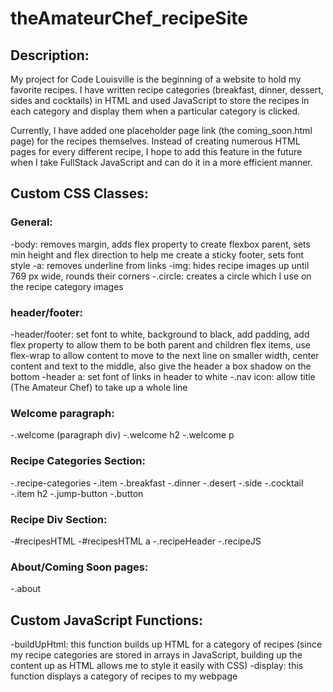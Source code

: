 # theAmateurChef_recipeSite


## Description: 
My project for Code Louisville is the beginning of a website to hold my favorite recipes. I have written recipe categories (breakfast, dinner, dessert, sides and cocktails) in HTML and used JavaScript to store the recipes in each category and display them when a particular category is clicked. 

Currently, I have added one placeholder page link (the coming_soon.html page) for the recipes themselves. Instead of creating numerous HTML pages for every different recipe, I hope to add this feature in the future when I take FullStack JavaScript and can do it in a more efficient manner.

## Custom CSS Classes: 
### General: 
-body: removes margin, adds flex property to create flexbox parent, sets min height and flex direction to help me create a sticky footer, sets font style
-a: removes underline from links
-img: hides recipe images up until 769 px wide, rounds their corners
-.circle: creates a circle which I use on the recipe category images

### header/footer: 
-header/footer: set font to white, background to black, add padding, add flex property to allow them to be both parent and children flex items, use flex-wrap to allow content to move to the next line on smaller width, center content and text to the middle, also give the header a box shadow on the bottom
-header a: set font of links in header to white
-.nav icon: allow title (The Amateur Chef) to take up a whole line

### Welcome paragraph: 
-.welcome (paragraph div)
-.welcome h2
-.welcome p

### Recipe Categories Section: 
-.recipe-categories
-.item 
-.breakfast
-.dinner
-.desert
-.side
-.cocktail
-.item h2
-.jump-button
-.button

### Recipe Div Section: 
-#recipesHTML
-#recipesHTML a
-.recipeHeader
-.recipeJS 

### About/Coming Soon pages: 
-.about

## Custom JavaScript Functions: 
-buildUpHtml: this function builds up HTML for a category of recipes (since my recipe categories are stored in arrays in JavaScript, building up the content up as HTML allows me to style it easily with CSS)
-display: this function displays a category of recipes to my webpage
